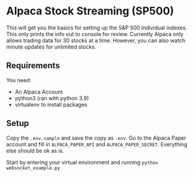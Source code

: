 # Alpaca Stock Streaming (SP500)

This will get you the basics for setting up the S&P 500 individual indexes. This only prints the info out to console for review. Currently Alpaca only allows trading data for 30 stocks at a time. However, you can also watch minute updates for unlimited stocks.

## Requirements
You need:

* An Alpaca Account
* python3 (ran with python 3.9)
* virtualenv to install packages

## Setup
Copy the `.env.sample` and save the copy as `.env`. Go to the Alpaca Paper account and fill in `ALPACA_PAPER_API` and `ALPACA_PAPER_SECRET`. Everything else should be ok as is.

Start by entering your virtual environment and running `python websocket_example.py`